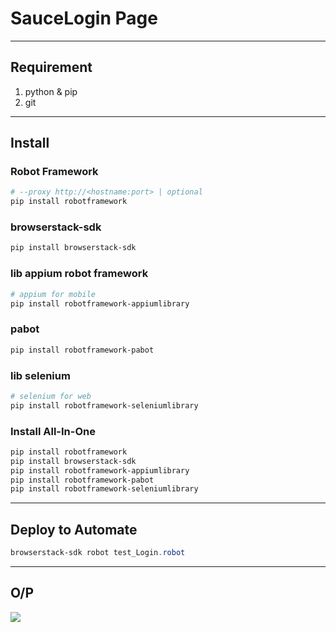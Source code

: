 # SauceLogin Page

---

## Requirement
1. python & pip
2. git

---

## Install

### Robot Framework
````powershell
# --proxy http://<hostname:port> | optional
pip install robotframework
````

### browserstack-sdk
````powershell
pip install browserstack-sdk
````

### lib appium robot framework
````powershell
# appium for mobile
pip install robotframework-appiumlibrary
````

### pabot
````powershell
pip install robotframework-pabot
````

### lib selenium
````powershell
# selenium for web
pip install robotframework-seleniumlibrary
````

### Install All-In-One
````powershell
pip install robotframework
pip install browserstack-sdk
pip install robotframework-appiumlibrary
pip install robotframework-pabot
pip install robotframework-seleniumlibrary
````

---

## Deploy to Automate
````powershell
browserstack-sdk robot test_Login.robot
````

---

## O/P
<img src="https://i.imgur.com/EP70lX0.png">
